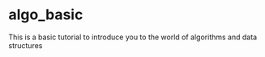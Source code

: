 # algo_basic
This is a basic tutorial to introduce you to the world of algorithms and data structures
